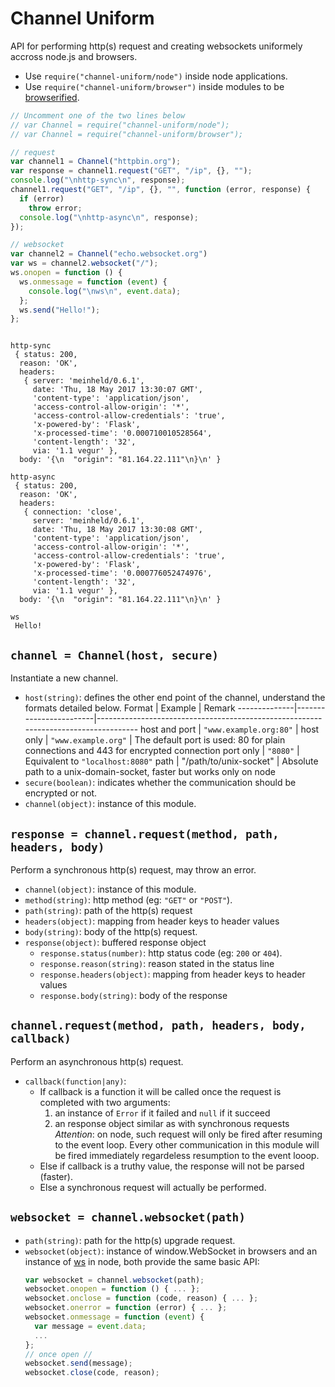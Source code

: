 # Channel Uniform

API for performing http(s) request and creating websockets uniformely accross node.js and browsers.
* Use `require("channel-uniform/node")` inside node applications.
* Use `require("channel-uniform/browser")` inside modules to be [browserified](http://browserify.org). 

```js
// Uncomment one of the two lines below
// var Channel = require("channel-uniform/node");
// var Channel = require("channel-uniform/browser");

// request
var channel1 = Channel("httpbin.org");
var response = channel1.request("GET", "/ip", {}, "");
console.log("\nhttp-sync\n", response);
channel1.request("GET", "/ip", {}, "", function (error, response) {
  if (error)
    throw error;
  console.log("\nhttp-async\n", response);
});

// websocket
var channel2 = Channel("echo.websocket.org")
var ws = channel2.websocket("/");
ws.onopen = function () {
  ws.onmessage = function (event) {
    console.log("\nws\n", event.data);
  };
  ws.send("Hello!");
};
```

```

http-sync
 { status: 200,
  reason: 'OK',
  headers: 
   { server: 'meinheld/0.6.1',
     date: 'Thu, 18 May 2017 13:30:07 GMT',
     'content-type': 'application/json',
     'access-control-allow-origin': '*',
     'access-control-allow-credentials': 'true',
     'x-powered-by': 'Flask',
     'x-processed-time': '0.000710010528564',
     'content-length': '32',
     via: '1.1 vegur' },
  body: '{\n  "origin": "81.164.22.111"\n}\n' }

http-async
 { status: 200,
  reason: 'OK',
  headers: 
   { connection: 'close',
     server: 'meinheld/0.6.1',
     date: 'Thu, 18 May 2017 13:30:08 GMT',
     'content-type': 'application/json',
     'access-control-allow-origin': '*',
     'access-control-allow-credentials': 'true',
     'x-powered-by': 'Flask',
     'x-processed-time': '0.000776052474976',
     'content-length': '32',
     via: '1.1 vegur' },
  body: '{\n  "origin": "81.164.22.111"\n}\n' }

ws
 Hello!
```

## `channel = Channel(host, secure)`

Instantiate a new channel.

* `host(string)`: defines the other end point of the channel, understand the formats detailed below.
   Format       | Example                | Remark
  --------------|------------------------|------------------------------------------------------------------------------------
  host and port | `"www.example.org:80"` | 
  host only     | `"www.example.org"`    | The default port is used: 80 for plain connections and 443 for encrypted connection
  port only     | `"8080"`               | Equivalent to `"localhost:8080"`
  path          | "/path/to/unix-socket" | Absolute path to a unix-domain-socket, faster but works only on node
* `secure(boolean)`: indicates whether the communication should be encrypted or not.
* `channel(object)`: instance of this module.

## `response = channel.request(method, path, headers, body)`

Perform a synchronous http(s) request, may throw an error.

* `channel(object)`: instance of this module.
* `method(string)`: http method (eg: `"GET"` or `"POST"`).
* `path(string)`: path of the http(s) request
* `headers(object)`: mapping from header keys to header values
* `body(string)`: body of the http(s) request.
* `response(object)`: buffered response object
  * `response.status(number)`: http status code (eg: `200` or `404`).
  * `response.reason(string)`: reason stated in the status line
  * `response.headers(object)`: mapping from header keys to header values
  * `response.body(string)`: body of the response

## `channel.request(method, path, headers, body, callback)`

Perform an asynchronous http(s) request.

* `callback(function|any)`:
  * If callback is a function it will be called once the request is completed with two arguments:
    1. an instance of `Error` if it failed and `null` if it succeed
    2. an response object similar as with synchronous requests
    *Attention*: on node, such request will only be fired after resuming to the event loop.
    Every other communication in this module will be fired immediately regardeless resumption to the event looop.
  * Else if callback is a truthy value, the response will not be parsed (faster).
  * Else a synchronous request will actually be performed.

## `websocket = channel.websocket(path)`

* `path(string)`: path for the http(s) upgrade request.
* `websocket(object)`: instance of window.WebSocket in browsers and an instance of [ws](https://www.npmjs.com/package/ws) in node, both provide the same basic API:
  ```js
  var websocket = channel.websocket(path);
  websocket.onopen = function () { ... };
  websocket.onclose = function (code, reason) { ... };
  websocket.onerror = function (error) { ... };
  websocket.onmessage = function (event) {
    var message = event.data;
    ...
  };
  // once open //
  websocket.send(message);
  websocket.close(code, reason);
  ```
